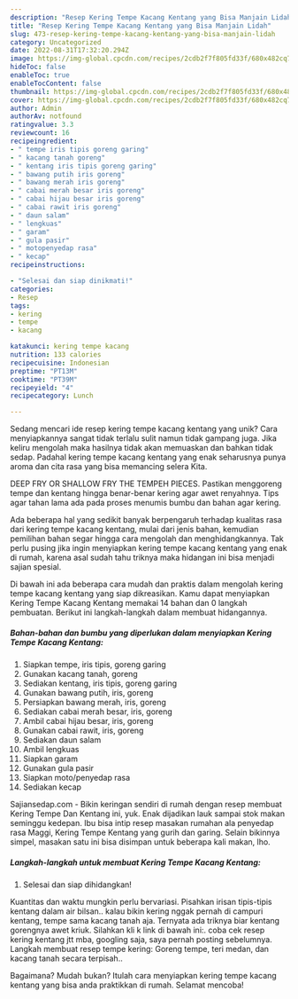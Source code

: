 ```yaml
---
description: "Resep Kering Tempe Kacang Kentang yang Bisa Manjain Lidah"
title: "Resep Kering Tempe Kacang Kentang yang Bisa Manjain Lidah"
slug: 473-resep-kering-tempe-kacang-kentang-yang-bisa-manjain-lidah
category: Uncategorized
date: 2022-08-31T17:32:20.294Z
image: https://img-global.cpcdn.com/recipes/2cdb2f7f805fd33f/680x482cq70/kering-tempe-kacang-kentang-foto-resep-utama.jpg
hideToc: false
enableToc: true
enableTocContent: false
thumbnail: https://img-global.cpcdn.com/recipes/2cdb2f7f805fd33f/680x482cq70/kering-tempe-kacang-kentang-foto-resep-utama.jpg
cover: https://img-global.cpcdn.com/recipes/2cdb2f7f805fd33f/680x482cq70/kering-tempe-kacang-kentang-foto-resep-utama.jpg
author: Admin
authorAv: notfound
ratingvalue: 3.3
reviewcount: 16
recipeingredient:
- " tempe iris tipis goreng garing"
- " kacang tanah goreng"
- " kentang iris tipis goreng garing"
- " bawang putih iris goreng"
- " bawang merah iris goreng"
- " cabai merah besar iris goreng"
- " cabai hijau besar iris goreng"
- " cabai rawit iris goreng"
- " daun salam"
- " lengkuas"
- " garam"
- " gula pasir"
- " motopenyedap rasa"
- " kecap"
recipeinstructions:

- "Selesai dan siap dinikmati!"
categories:
- Resep
tags:
- kering
- tempe
- kacang

katakunci: kering tempe kacang 
nutrition: 133 calories
recipecuisine: Indonesian
preptime: "PT13M"
cooktime: "PT39M"
recipeyield: "4"
recipecategory: Lunch

---
```





Sedang mencari ide resep kering tempe kacang kentang yang unik? Cara menyiapkannya sangat tidak terlalu sulit namun tidak gampang juga. Jika keliru mengolah maka hasilnya tidak akan memuaskan dan bahkan tidak sedap. Padahal kering tempe kacang kentang yang enak seharusnya punya aroma dan cita rasa yang bisa memancing selera Kita.





DEEP FRY OR SHALLOW FRY THE TEMPEH PIECES. Pastikan menggoreng tempe dan kentang hingga benar-benar kering agar awet renyahnya. Tips agar tahan lama ada pada proses menumis bumbu dan bahan agar kering.

Ada beberapa hal yang sedikit banyak berpengaruh terhadap kualitas rasa dari kering tempe kacang kentang, mulai dari jenis bahan, kemudian pemilihan bahan segar hingga cara mengolah dan menghidangkannya. Tak perlu pusing jika ingin menyiapkan kering tempe kacang kentang yang enak di rumah, karena asal sudah tahu triknya maka hidangan ini bisa menjadi sajian spesial.






Di bawah ini ada beberapa cara mudah dan praktis dalam mengolah kering tempe kacang kentang yang siap dikreasikan. Kamu dapat menyiapkan Kering Tempe Kacang Kentang memakai 14 bahan dan 0 langkah pembuatan. Berikut ini langkah-langkah dalam membuat hidangannya.

<!--inarticleads1-->

##### Bahan-bahan dan bumbu yang diperlukan dalam menyiapkan Kering Tempe Kacang Kentang:

1. Siapkan  tempe, iris tipis, goreng garing
1. Gunakan  kacang tanah, goreng
1. Sediakan  kentang, iris tipis, goreng garing
1. Gunakan  bawang putih, iris, goreng
1. Persiapkan  bawang merah, iris, goreng
1. Sediakan  cabai merah besar, iris, goreng
1. Ambil  cabai hijau besar, iris, goreng
1. Gunakan  cabai rawit, iris, goreng
1. Sediakan  daun salam
1. Ambil  lengkuas
1. Siapkan  garam
1. Gunakan  gula pasir
1. Siapkan  moto/penyedap rasa
1. Sediakan  kecap


Sajiansedap.com - Bikin keringan sendiri di rumah dengan resep membuat Kering Tempe Dan Kentang ini, yuk. Enak dijadikan lauk sampai stok makan seminggu kedepan. Ibu bisa intip resep masakan rumahan ala penyedap rasa Maggi, Kering Tempe Kentang yang gurih dan garing. Selain bikinnya simpel, masakan satu ini bisa disimpan untuk beberapa kali makan, lho. 

<!--inarticleads2-->

##### Langkah-langkah untuk membuat Kering Tempe Kacang Kentang:


1. Selesai dan siap dihidangkan!

Kuantitas dan waktu mungkin perlu bervariasi. Pisahkan irisan tipis-tipis kentang dalam air bilsan.. kalau bikin kering nggak pernah di campuri kentang, tempe sama kacang tanah aja. Ternyata ada triknya biar kentang gorengnya awet kriuk. Silahkan kli k link di bawah ini:. coba cek resep kering kentang jtt mba, googling saja, saya pernah posting sebelumnya. Langkah membuat resep tempe kering: Goreng tempe, teri medan, dan kacang tanah secara terpisah.. 

Bagaimana? Mudah bukan? Itulah cara menyiapkan kering tempe kacang kentang yang bisa anda praktikkan di rumah. Selamat mencoba!
